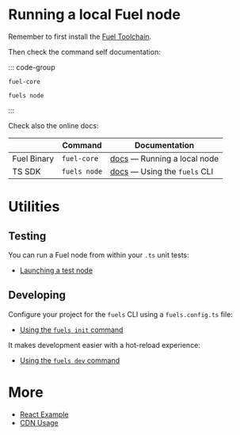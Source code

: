 # Running a local Fuel node

Remember to first install the [Fuel Toolchain](https://docs.fuel.network/guides/installation/).

Then check the command self documentation:

::: code-group

```sh-vue [Fuel Binary]
fuel-core
```

<!--
  TODO: Uncomment this when `forc node` is available:
  - https://github.com/FuelLabs/sway/pull/6473
-->

<!--
```sh-vue [Forc]
forc node
```
-->

```sh-vue [TS SDK]
fuels node
```

:::

Check also the online docs:

|             | Command      | Documentation                                                                                          |
| ----------- | ------------ | ------------------------------------------------------------------------------------------------------ |
| Fuel Binary | `fuel-core`  | [docs](https://docs.fuel.network/guides/running-a-node/running-a-local-node/) — Running a local node   |
| TS SDK      | `fuels node` | [docs](https://docs.fuel.network/docs/fuels-ts/fuels-cli/commands/#fuels-node) — Using the `fuels` CLI |

<!-- | Forc | `forc node` | [docs](https://docs.fuel.network/docs/forc/commands/forc_node/) | -->

# Utilities


## Testing
You can run a Fuel node from within your `.ts` unit tests:

- [Launching a test node](../testing/launching-a-test-node.md)

## Developing

Configure your project for the `fuels` CLI using a `fuels.config.ts` file:

- [Using the `fuels init` command](../fuels-cli/commands.md#fuels-init)

It makes development easier with a hot-reload experience:

- [Using the `fuels dev` command](../fuels-cli/commands.md#fuels-dev)

# More

- [React Example](./react-example.md)
- [CDN Usage](./cdn-usage.md)
